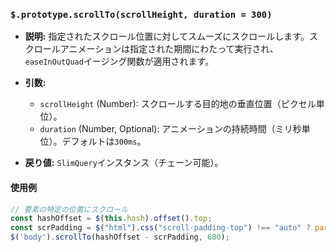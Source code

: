 ### `$.prototype.scrollTo(scrollHeight, duration = 300)`
- **説明:** 指定されたスクロール位置に対してスムーズにスクロールします。スクロールアニメーションは指定された期間にわたって実行され、`easeInOutQuad`イージング関数が適用されます。
- **引数:**
  - `scrollHeight` (Number): スクロールする目的地の垂直位置（ピクセル単位）。
  - `duration` (Number, Optional): アニメーションの持続時間（ミリ秒単位）。デフォルトは`300ms`。

- **戻り値:** `SlimQuery`インスタンス（チェーン可能）。

#### 使用例

```javascript
// 要素の特定の位置にスクロール
const hashOffset = $(this.hash).offset().top;
const scrPadding = $("html").css("scroll-padding-top") !== "auto" ? parseInt($("html").css("scroll-padding-top")) : 0;
$('body').scrollTo(hashOffset - scrPadding, 600);
```
